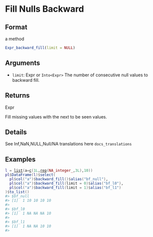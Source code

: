 # Fill Nulls Backward

## Format

a method

```r
Expr_backward_fill(limit = NULL)
```

## Arguments

- `limit`: Expr or `Into<Expr>` The number of consecutive null values to backward fill.

## Returns

Expr

Fill missing values with the next to be seen values.

## Details

See Inf,NaN,NULL,Null/NA translations here `docs_translations`

## Examples

<pre class='r-example'><code><span class='r-in'><span><span class='va'>l</span> <span class='op'>=</span> <span class='fu'><a href='https://rdrr.io/r/base/list.html'>list</a></span><span class='op'>(</span>a<span class='op'>=</span><span class='fu'><a href='https://rdrr.io/r/base/c.html'>c</a></span><span class='op'>(</span><span class='fl'>1L</span>,<span class='fu'><a href='https://rdrr.io/r/base/rep.html'>rep</a></span><span class='op'>(</span><span class='cn'>NA_integer_</span>,<span class='fl'>3L</span><span class='op'>)</span>,<span class='fl'>10</span><span class='op'>)</span><span class='op'>)</span></span></span>
<span class='r-in'><span><span class='va'>pl</span><span class='op'>$</span><span class='fu'>DataFrame</span><span class='op'>(</span><span class='va'>l</span><span class='op'>)</span><span class='op'>$</span><span class='fu'>select</span><span class='op'>(</span></span></span>
<span class='r-in'><span>  <span class='va'>pl</span><span class='op'>$</span><span class='fu'>col</span><span class='op'>(</span><span class='st'>"a"</span><span class='op'>)</span><span class='op'>$</span><span class='fu'>backward_fill</span><span class='op'>(</span><span class='op'>)</span><span class='op'>$</span><span class='fu'>alias</span><span class='op'>(</span><span class='st'>"bf_null"</span><span class='op'>)</span>,</span></span>
<span class='r-in'><span>  <span class='va'>pl</span><span class='op'>$</span><span class='fu'>col</span><span class='op'>(</span><span class='st'>"a"</span><span class='op'>)</span><span class='op'>$</span><span class='fu'>backward_fill</span><span class='op'>(</span>limit <span class='op'>=</span> <span class='fl'>0</span><span class='op'>)</span><span class='op'>$</span><span class='fu'>alias</span><span class='op'>(</span><span class='st'>"bf_l0"</span><span class='op'>)</span>,</span></span>
<span class='r-in'><span>  <span class='va'>pl</span><span class='op'>$</span><span class='fu'>col</span><span class='op'>(</span><span class='st'>"a"</span><span class='op'>)</span><span class='op'>$</span><span class='fu'>backward_fill</span><span class='op'>(</span>limit <span class='op'>=</span> <span class='fl'>1</span><span class='op'>)</span><span class='op'>$</span><span class='fu'>alias</span><span class='op'>(</span><span class='st'>"bf_l1"</span><span class='op'>)</span></span></span>
<span class='r-in'><span><span class='op'>)</span><span class='op'>$</span><span class='fu'>to_list</span><span class='op'>(</span><span class='op'>)</span></span></span>
<span class='r-out co'><span class='r-pr'>#&gt;</span> $bf_null</span>
<span class='r-out co'><span class='r-pr'>#&gt;</span> [1]  1 10 10 10 10</span>
<span class='r-out co'><span class='r-pr'>#&gt;</span> </span>
<span class='r-out co'><span class='r-pr'>#&gt;</span> $bf_l0</span>
<span class='r-out co'><span class='r-pr'>#&gt;</span> [1]  1 NA NA NA 10</span>
<span class='r-out co'><span class='r-pr'>#&gt;</span> </span>
<span class='r-out co'><span class='r-pr'>#&gt;</span> $bf_l1</span>
<span class='r-out co'><span class='r-pr'>#&gt;</span> [1]  1 NA NA 10 10</span>
<span class='r-out co'><span class='r-pr'>#&gt;</span> </span>
 </code></pre>